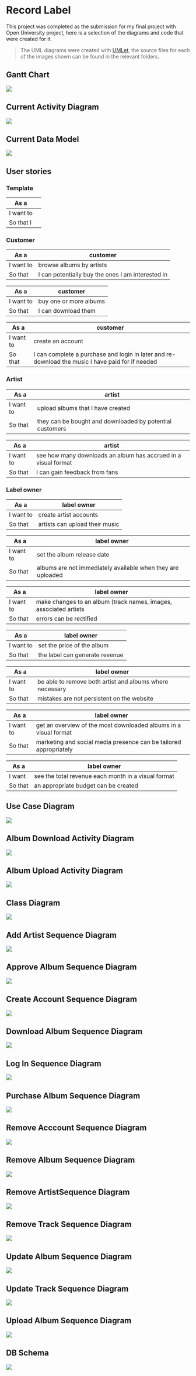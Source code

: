 # Record Label 
This project was completed as the submission for my final project with Open University project, here is a selection of the diagrams and code that were created for it. 

> The UML diagrams were created with [UMLet](https://www.umlet.com/), the source files for each of the images shown can be found in the relevant folders.

## Gantt Chart
![](00-planning/gantt.png)

## Current Activity Diagram
![](01-analysis/current_activity_diagram_for_album_purchase.jpg)

## Current Data Model
![](01-analysis/data_model.jpg)


## User stories

### Template
|As a||
|---|---|
|I want to||
|So that I||

### Customer
|As a|customer|
|---|---|
|I want to|browse albums by artists|
|So that |I can potentially buy the ones I am interested in|

|As a|customer|
|---|---|
|I want to|buy one or more albums|
|So that |I can download them|

|As a|customer|
|---|---|
|I want to|create an account|
|So that |I can complete a purchase and login in later and re-download the music I have paid for if needed|

### Artist
|As a|artist|
|---|---|
|I want to|upload albums that I have created|
|So that |they can be bought and downloaded by potential customers|

|As a|artist|
|---|---|
|I want to|see how many downloads an album has accrued in a visual format|
|So that |I can gain feedback from fans|

### Label owner
|As a|label owner|
|---|---|
|I want to| create artist accounts|
|So that| artists can upload their music|

|As a|label owner|
|---|---|
|I want to| set the album release date|
|So that| albums are not immediately available when they are uploaded|

|As a|label owner|
|---|---|
|I want to| make changes to an album (track names, images, associated artists|
|So that| errors can be rectified|

|As a|label owner|
|---|---|
|I want to |set the price of the album|
|So that| the label can generate revenue|

|As a|label owner|
|---|---|
|I want to| be able to remove both artist and albums where necessary|
|So that| mistakes are not persistent on the website|

|As a|label owner|
|---|---|
|I want to| get an overview of the most downloaded albums in a visual format|
|So that| marketing and social media presence can be tailored appropriately|

|As a|label owner|
|---|---|
|I want| see the total revenue each month in a visual format|
|So that| an appropriate budget can be created|

## Use Case Diagram
![](02-design/use_case_diagrams/use_case_diagram.jpg)

## Album Download Activity Diagram
![](02-design/activity_diagrams/album_download.jpg)

## Album Upload Activity Diagram
![](02-design/activity_diagrams/album_upload.jpg)

## Class Diagram
![](02-design/class_diagrams/class_diagram.jpg)

## Add Artist Sequence Diagram
![](02-design/sequence_diagrams/addArtist.jpg)

## Approve Album Sequence Diagram
![](02-design/sequence_diagrams/approveAlbum.jpg)

## Create Account Sequence Diagram
![](02-design/sequence_diagrams/createAccount.jpg)

## Download Album Sequence Diagram
![](02-design/sequence_diagrams/downloadAlbum.jpg)

## Log In Sequence Diagram
![](02-design/sequence_diagrams/logIn.jpg)

## Purchase Album Sequence Diagram
![](02-design/sequence_diagrams/purchaseAlbum.jpg)

## Remove Acccount Sequence Diagram
![](02-design/sequence_diagrams/removeAccount.jpg)

## Remove Album Sequence Diagram
![](02-design/sequence_diagrams/removeAlbum.jpg)

## Remove ArtistSequence Diagram
![](02-design/sequence_diagrams/removeArtist.jpg)

## Remove Track Sequence Diagram
![](02-design/sequence_diagrams/removeTrack.jpg)

## Update Album Sequence Diagram
![](02-design/sequence_diagrams/updateAlbum.jpg)

## Update Track Sequence Diagram
![](02-design/sequence_diagrams/updateTrack.jpg)

## Upload Album Sequence Diagram
![](02-design/sequence_diagrams/uploadAlbum.jpg)

## DB Schema
![](02-design/db_schema/db_schema.jpg)
